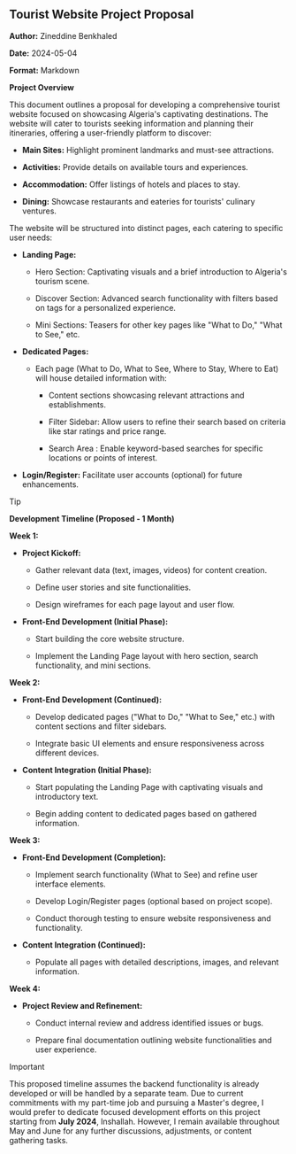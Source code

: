Tourist Website Project Proposal
--------------------------------

**Author:** Zineddine Benkhaled

**Date:** 2024-05-04

**Format:** Markdown

**Project Overview**

This document outlines a proposal for developing a comprehensive tourist website focused on showcasing Algeria's captivating destinations. The website will cater to tourists seeking information and planning their itineraries, offering a user-friendly platform to discover:

-   **Main Sites:** Highlight prominent landmarks and must-see attractions.

-   **Activities:** Provide details on available tours and experiences.

-   **Accommodation:** Offer listings of hotels and places to stay.

-   **Dining:** Showcase restaurants and eateries for tourists' culinary ventures.

The website will be structured into distinct pages, each catering to specific user needs:

-   **Landing Page:**

    -   Hero Section: Captivating visuals and a brief introduction to Algeria's tourism scene.

    -   Discover Section: Advanced search functionality with filters based on tags for a personalized experience.

    -   Mini Sections: Teasers for other key pages like "What to Do," "What to See," etc.

-   **Dedicated Pages:**

    -   Each page (What to Do, What to See, Where to Stay, Where to Eat) will house detailed information with:

        -   Content sections showcasing relevant attractions and establishments.

        -   Filter Sidebar: Allow users to refine their search based on criteria like star ratings and price range.

        -   Search Area : Enable keyword-based searches for specific locations or points of interest.

-   **Login/Register:** Facilitate user accounts (optional) for future enhancements.

> [!TIP]
> **Development Timeline (Proposed - 1 Month)**

**Week 1:**

-   **Project Kickoff:**

    -   Gather relevant data (text, images, videos) for content creation.

    -   Define user stories and site functionalities.

    -   Design wireframes for each page layout and user flow.

-   **Front-End Development (Initial Phase):**

    -   Start building the core website structure.

    -   Implement the Landing Page layout with hero section, search functionality, and mini sections.

**Week 2:**

-   **Front-End Development (Continued):**

    -   Develop dedicated pages ("What to Do," "What to See," etc.) with content sections and filter sidebars.

    -   Integrate basic UI elements and ensure responsiveness across different devices.

-   **Content Integration (Initial Phase):**

    -   Start populating the Landing Page with captivating visuals and introductory text.

    -   Begin adding content to dedicated pages based on gathered information.

**Week 3:**

-   **Front-End Development (Completion):**

    -   Implement search functionality (What to See) and refine user interface elements.

    -   Develop Login/Register pages (optional based on project scope).

    -   Conduct thorough testing to ensure website responsiveness and functionality.

-   **Content Integration (Continued):**

    -   Populate all pages with detailed descriptions, images, and relevant information.

**Week 4:**

-   **Project Review and Refinement:**

    -   Conduct internal review and address identified issues or bugs.

    -   Prepare final documentation outlining website functionalities and user experience.

> [!IMPORTANT]  
> This proposed timeline assumes the backend functionality is already developed or will be handled by a separate team. Due to current commitments with my part-time job and pursuing a Master's degree, I would prefer to dedicate focused development efforts on this project starting from **July 2024**, Inshallah. However, I remain available throughout May and June for any further discussions, adjustments, or content gathering tasks.